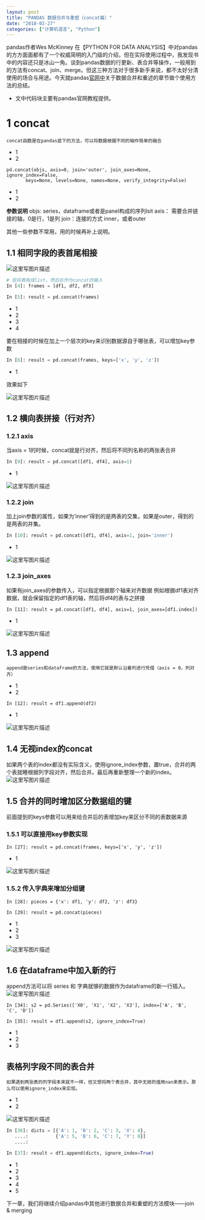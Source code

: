 ```yaml
---
layout: post
title: "PANDAS 数据合并与重塑（concat篇）"
date: "2018-02-27"
categories: ["计算机语言", "Python"]
---
```


pandas作者Wes McKinney 在【PYTHON FOR DATA ANALYSIS】中对pandas的方方面面都有了一个权威简明的入门级的介绍，但在实际使用过程中，我发现书中的内容还只是冰山一角。谈到pandas数据的行更新、表合并等操作，一般用到的方法有concat、join、merge。但这三种方法对于很多新手来说，都不太好分清使用的场合与用途。今天就pandas[官网中](http://pandas.pydata.org/pandas-docs/stable/merging.html)关于数据合并和重述的章节做个使用方法的总结。

- 文中代码块主要有pandas官网教程提供。

# 1 concat

```
concat函数是在pandas底下的方法，可以将数据根据不同的轴作简单的融合
```

- 1
- 2

```
pd.concat(objs, axis=0, join='outer', join_axes=None, ignore_index=False,
       keys=None, levels=None, names=None, verify_integrity=False)
```

- 1
- 2

**参数说明** objs: series，dataframe或者是panel构成的序列lsit axis： 需要合并链接的轴，0是行，1是列 join：连接的方式 inner，或者outer

其他一些参数不常用，用的时候再补上说明。

## 1.1 相同字段的表首尾相接

![这里写图片描述](http://img.blog.csdn.net/20160913192849769)

```python
# 现将表构成list，然后在作为concat的输入
In [4]: frames = [df1, df2, df3]

In [5]: result = pd.concat(frames)
```

- 1
- 2
- 3
- 4

要在相接的时候在加上一个层次的key来识别数据源自于哪张表，可以增加key参数

```python
In [6]: result = pd.concat(frames, keys=['x', 'y', 'z'])
```

- 1

效果如下

![这里写图片描述](http://img.blog.csdn.net/20160913194106249)

## 1.2 横向表拼接（行对齐）

### 1.2.1 axis

当axis = 1的时候，concat就是行对齐，然后将不同列名称的两张表合并

```python
In [9]: result = pd.concat([df1, df4], axis=1)
```

- 1

![这里写图片描述](http://img.blog.csdn.net/20160913194820155)

### 1.2.2 join

加上join参数的属性，如果为’inner’得到的是两表的交集，如果是outer，得到的是两表的并集。

```python
In [10]: result = pd.concat([df1, df4], axis=1, join='inner')
```

- 1

![这里写图片描述](http://img.blog.csdn.net/20160913195018721)

### 1.2.3 join\_axes

如果有join\_axes的参数传入，可以指定根据那个轴来对齐数据 例如根据df1表对齐数据，就会保留指定的df1表的轴，然后将df4的表与之拼接

```
In [11]: result = pd.concat([df1, df4], axis=1, join_axes=[df1.index])
```

- 1

![这里写图片描述](http://img.blog.csdn.net/20160913195355535)

## 1.3 append

```
append是series和dataframe的方法，使用它就是默认沿着列进行凭借（axis = 0，列对齐）
```

- 1
- 2

```
In [12]: result = df1.append(df2)
```

- 1

![这里写图片描述](http://img.blog.csdn.net/20160913195644364)

## 1.4 无视index的concat

如果两个表的index都没有实际含义，使用ignore\_index参数，置true，合并的两个表就睡根据列字段对齐，然后合并。最后再重新整理一个新的index。 ![这里写图片描述](http://img.blog.csdn.net/20160913200428629)

## 1.5 合并的同时增加区分数据组的键

前面提到的keys参数可以用来给合并后的表增加key来区分不同的表数据来源

### 1.5.1 可以直接用key参数实现

```
In [27]: result = pd.concat(frames, keys=['x', 'y', 'z'])
```

- 1

![这里写图片描述](http://img.blog.csdn.net/20160913201130231)

### 1.5.2 传入字典来增加分组键

```
In [28]: pieces = {'x': df1, 'y': df2, 'z': df3}

In [29]: result = pd.concat(pieces)
```

- 1
- 2
- 3

![这里写图片描述](http://img.blog.csdn.net/20160913201130231)

## 1.6 在dataframe中加入新的行

append方法可以将 series 和 字典就够的数据作为dataframe的新一行插入。 ![这里写图片描述](http://img.blog.csdn.net/20160914090542084)

```
In [34]: s2 = pd.Series(['X0', 'X1', 'X2', 'X3'], index=['A', 'B', 'C', 'D'])

In [35]: result = df1.append(s2, ignore_index=True)
```

- 1
- 2
- 3

## 表格列字段不同的表合并

```
如果遇到两张表的列字段本来就不一样，但又想将两个表合并，其中无效的值用nan来表示。那么可以使用ignore_index来实现。
```

- 1
- 2

![这里写图片描述](http://img.blog.csdn.net/20160914091035307)

```python
In [36]: dicts = [{'A': 1, 'B': 2, 'C': 3, 'X': 4},
   ....:          {'A': 5, 'B': 6, 'C': 7, 'Y': 8}]
   ....: 

In [37]: result = df1.append(dicts, ignore_index=True)
```

- 1
- 2
- 3
- 4
- 5

下一章，我们将继续介绍pandas中其他进行数据合并和重塑的方法模块——join & merging
